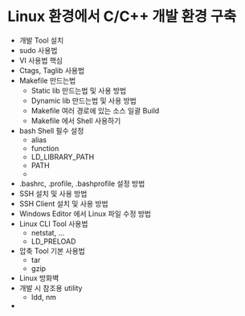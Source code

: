 # Linux 환경에서 C/C++ 개발 환경 구축



- 개발 Tool 설치
- sudo 사용법
- VI 사용법 핵심
- Ctags, Taglib 사용법
- Makefile 만드는법
  - Static lib 만드는법 및 사용 방법
  - Dynamic lib 만드는법  및 사용 방법
  - Makefile 여러 경로에 있는 소스 일괄 Build
  - Makefile 에서 Shell 사용하기
- bash Shell 필수 설정
  - alias
  - function
  - LD_LIBRARY_PATH
  - PATH
  - 
- .bashrc, .profile, .bashprofile 설정 방법
- SSH 설치 및 사용 방법
- SSH Client 설치 및 사용 방법
- Windows Editor 에서 Linux 파일 수정 방법
- Linux CLI Tool 사용법
  - netstat, ...
  - LD_PRELOAD
- 압축 Tool 기본 사용법
  - tar
  - gzip
- Linux 방화벽
- 개발 시 참조용 utility
  - ldd, nm
- 



